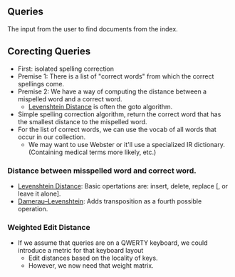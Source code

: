 ## Queries

The input from the user to find documents from the index.

## Corecting Queries

* First: isolated spelling correction
* Premise 1: There is a list of "correct words" from which the correct spellings come.
* Premise 2: We have a way of computing the distance between a mispelled word and a correct word.
  * [Levenshtein Distance] is often the goto algorithm.
* Simple spelling correction algorithm, return the correct word that has the smallest distance to the mispelled word.
* For the list of correct words, we can use the vocab of all words that occur in our collection.
  * We may want to use Webster or it'll use a specialized IR dictionary. (Containing medical terms more likely, etc.)

### Distance between misspelled word and correct word.

* [Levenshtein Distance]: Basic opertations are: insert, delete, replace [, or leave it alone].
* [Damerau–Levenshtein]: Adds transposition as a fourth possible operation.

[Levenshtein Distance]: http://en.wikipedia.org/wiki/Levenshtein_distance
[Damerau–Levenshtein]: http://en.wikipedia.org/wiki/Damerau%E2%80%93Levenshtein_distance

### Weighted Edit Distance

* If we assume that queries are on a QWERTY keyboard, we could introduce a metric for that keyboard layout
  * Edit distances based on the locality of keys.
  * However, we now need that weight matrix.
